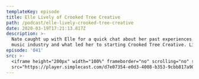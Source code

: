```yaml
---
templateKey: episode
title: Elle Lively of Crooked Tree Creative
path: /podcast/elle-lively-crooked-tree-creative
date: 2020-03-19T17:21:13.817Z
description: >-
  Nate caught up with Elle for a quick chat about her past experiences in the
  music industry and what led her to starting Crooked Tree Creative. Listen now!
episode: '041'
src: >-
  <iframe height="200px" width="100%" frameborder="no" scrolling="no" seamless
  src="https://player.simplecast.com/d7e07354-e0d3-4008-b353-9cbb817a90eb?dark=false"></iframe>
---
```



